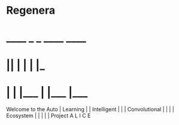 Regenera
========
#	____ _    _ ____ ____ #
#	|__| |    | |    |___	#
#	|  | |___ | |___ |___ #

Welcome to the
		   Auto
	  	 | Learning
		   | | Intelligent
	  	 | | | Convolutional
	  	 | | | | Ecosystem
		   | | | | |  Project
	  	 A L I C E
